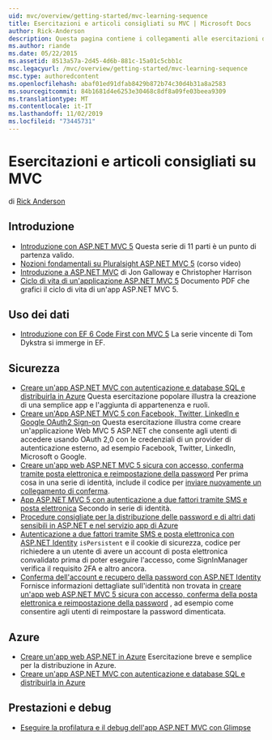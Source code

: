 ```yaml
---
uid: mvc/overview/getting-started/mvc-learning-sequence
title: Esercitazioni e articoli consigliati su MVC | Microsoft Docs
author: Rick-Anderson
description: Questa pagina contiene i collegamenti alle esercitazioni di ASP.NET MVC e una sequenza consigliata per seguirli.
ms.author: riande
ms.date: 05/22/2015
ms.assetid: 8513a57a-2d45-4d6b-881c-15a01c5cbb1c
msc.legacyurl: /mvc/overview/getting-started/mvc-learning-sequence
msc.type: authoredcontent
ms.openlocfilehash: abaf01ed91dfab8429b872b74c30d4b31a8a2583
ms.sourcegitcommit: 84b1681d4e6253e30468c8df8a09fe03beea9309
ms.translationtype: MT
ms.contentlocale: it-IT
ms.lasthandoff: 11/02/2019
ms.locfileid: "73445731"
---
```

# <a name="mvc-recommended-tutorials-and-articles"></a>Esercitazioni e articoli consigliati su MVC

di [Rick Anderson]((https://twitter.com/RickAndMSFT))

<a id="pwd"></a>
## <a name="getting-started"></a>Introduzione

- [Introduzione con ASP.NET MVC 5](introduction/getting-started.md) Questa serie di 11 parti è un punto di partenza valido.
- [Nozioni fondamentali su Pluralsight ASP.NET MVC 5](https://pluralsight.com/training/Player?author=scott-allen&amp;name=aspdotnet-mvc5-fundamentals-m1-introduction&amp;mode=live&amp;clip=0&amp;course=aspdotnet-mvc5-fundamentals) (corso video)
- [Introduzione a ASP.NET MVC](https://channel9.msdn.com/Series/Introduction-to-ASP-NET-MVC) di Jon Galloway e Christopher Harrison
- [Ciclo di vita di un'applicazione ASP.NET MVC 5](lifecycle-of-an-aspnet-mvc-5-application.md) Documento PDF che grafici il ciclo di vita di un'app ASP.NET MVC 5.

<a id="con"></a>
## <a name="working-with-data"></a>Uso dei dati

- [Introduzione con EF 6 Code First con MVC 5](getting-started-with-ef-using-mvc/creating-an-entity-framework-data-model-for-an-asp-net-mvc-application.md) La serie vincente di Tom Dykstra si immerge in EF.

<a id="wj"></a>
## <a name="security"></a>Sicurezza

- [Creare un'app ASP.NET MVC con autenticazione e database SQL e distribuirla in Azure](https://azure.microsoft.com/documentation/articles/web-sites-dotnet-deploy-aspnet-mvc-app-membership-oauth-sql-database/) Questa esercitazione popolare illustra la creazione di una semplice app e l'aggiunta di appartenenza e ruoli.
- [Creare un'App ASP.NET MVC 5 con Facebook, Twitter, LinkedIn e Google OAuth2 Sign-on](../security/create-an-aspnet-mvc-5-app-with-facebook-and-google-oauth2-and-openid-sign-on.md) Questa esercitazione illustra come creare un'applicazione Web MVC 5 ASP.NET che consente agli utenti di accedere usando OAuth 2,0 con le credenziali di un provider di autenticazione esterno, ad esempio Facebook, Twitter, LinkedIn, Microsoft o Google.
- [Creare un'app web ASP.NET MVC 5 sicura con accesso, conferma tramite posta elettronica e reimpostazione della password](../security/create-an-aspnet-mvc-5-web-app-with-email-confirmation-and-password-reset.md) Per prima cosa in una serie di identità, include il codice per [inviare nuovamente un collegamento di conferma](../security/create-an-aspnet-mvc-5-web-app-with-email-confirmation-and-password-reset.md#rsend).
- [App ASP.NET MVC 5 con autenticazione a due fattori tramite SMS e posta elettronica](../security/aspnet-mvc-5-app-with-sms-and-email-two-factor-authentication.md) Secondo in serie di identità.
- [Procedure consigliate per la distribuzione delle password e di altri dati sensibili in ASP.NET e nel servizio app di Azure](../../../identity/overview/features-api/best-practices-for-deploying-passwords-and-other-sensitive-data-to-aspnet-and-azure.md)
- [Autenticazione a due fattori tramite SMS e posta elettronica con ASP.NET Identity](../../../identity/overview/features-api/two-factor-authentication-using-sms-and-email-with-aspnet-identity.md) `isPersistent` e il cookie di sicurezza, codice per richiedere a un utente di avere un account di posta elettronica convalidato prima di poter eseguire l'accesso, come SignInManager verifica il requisito 2FA e altro ancora.
- [Conferma dell'account e recupero della password con ASP.NET Identity](../../../identity/overview/features-api/account-confirmation-and-password-recovery-with-aspnet-identity.md) Fornisce informazioni dettagliate sull'identità non trovata in [creare un'app web ASP.NET MVC 5 sicura con accesso, conferma della posta elettronica e reimpostazione della password](../security/create-an-aspnet-mvc-5-web-app-with-email-confirmation-and-password-reset.md) , ad esempio come consentire agli utenti di reimpostare la password dimenticata.

<a id="da"></a>
## <a name="azure"></a>Azure

- [Creare un'app web ASP.NET in Azure](https://azure.microsoft.com/documentation/articles/web-sites-dotnet-get-started/) Esercitazione breve e semplice per la distribuzione in Azure.
- [Creare un'app ASP.NET MVC con autenticazione e database SQL e distribuirla in Azure](https://azure.microsoft.com/documentation/articles/web-sites-dotnet-deploy-aspnet-mvc-app-membership-oauth-sql-database/)

<a id="perf"></a>
## <a name="performance-and-debugging"></a>Prestazioni e debug

- [Eseguire la profilatura e il debug dell'app ASP.NET MVC con Glimpse](../performance/profile-and-debug-your-aspnet-mvc-app-with-glimpse.md)
